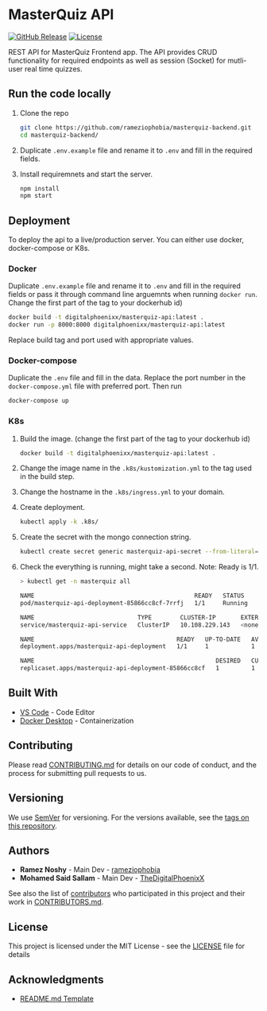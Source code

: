 # MasterQuiz API

[![GitHub Release][github_release_badge]][github_release_link]
[![License][license-image]][license-url]

REST API for MasterQuiz Frontend app. The API provides CRUD functionality for required endpoints as well as session (Socket) for mutli-user real time quizzes.

## Run the code locally

1) Clone the repo

    ```sh
    git clone https://github.com/rameziophobia/masterquiz-backend.git
    cd masterquiz-backend/
    ```

1) Duplicate ``.env.example`` file and rename it to ``.env`` and fill in the required fields.

1) Install requiremnets and start the server.

    ```sh
    npm install
    npm start
    ```

## Deployment

To deploy the api to a live/production server. You can either use docker, docker-compose or K8s.

### Docker

Duplicate ``.env.example`` file and rename it to ``.env`` and fill in the required fields or pass it through command line arguemnts when running ``docker run``. Change the first part of the tag to your dockerhub id)

```sh
docker build -t digitalphoenixx/masterquiz-api:latest .
docker run -p 8000:8000 digitalphoenixx/masterquiz-api:latest
```

Replace build tag and port used with appropriate values.

### Docker-compose

Duplicate the ``.env`` file and fill in the data. Replace the port number in the ``docker-compose.yml`` file with preferred port. Then run

```sh
docker-compose up
```

### K8s

1) Build the image. (change the first part of the tag to your dockerhub id)

    ```sh
    docker build -t digitalphoenixx/masterquiz-api:latest .
    ```

1) Change the image name in the ``.k8s/kustomization.yml`` to the tag used in the build step.

1) Change the hostname in the ``.k8s/ingress.yml`` to your domain.

1) Create deployment.

    ```sh
    kubectl apply -k .k8s/
    ```

1) Create the secret with the mongo connection string.

    ```sh
    kubectl create secret generic masterquiz-api-secret --from-literal=MONGO_URI="CONNECTION_STRING_HERE" -n masterquiz
    ```

1) Check the everything is running, might take a second. Note: Ready is 1/1.

    ``` sh
    > kubectl get -n masterquiz all

    NAME                                             READY   STATUS    RESTARTS   AGE
    pod/masterquiz-api-deployment-85866cc8cf-7rrfj   1/1     Running   0          4h39m

    NAME                             TYPE        CLUSTER-IP       EXTERNAL-IP   PORT(S)    AGE
    service/masterquiz-api-service   ClusterIP   10.108.229.143   <none>        8000/TCP   4h39m

    NAME                                        READY   UP-TO-DATE   AVAILABLE   AGE
    deployment.apps/masterquiz-api-deployment   1/1     1            1           4h39m

    NAME                                                   DESIRED   CURRENT   READY   AGE
    replicaset.apps/masterquiz-api-deployment-85866cc8cf   1         1         1       4h39m
    ```

## Built With

* [VS Code](https://code.visualstudio.com/) - Code Editor
* [Docker Desktop](https://www.docker.com/products/docker-desktop) - Containerization

## Contributing

Please read [CONTRIBUTING.md](CONTRIBUTING.md) for details on our code of conduct, and the process for submitting pull requests to us.

## Versioning

We use [SemVer](http://semver.org/) for versioning. For the versions available, see the [tags on this repository][github-tags].

## Authors

* **Ramez Noshy** - Main Dev - [rameziophobia](https://github.com/rameziophobia)
* **Mohamed Said Sallam** - Main Dev - [TheDigitalPhoenixX](https://github.com/TheDigitalPhoenixX)

See also the list of [contributors][github-contributors] who participated in this project and their work in [CONTRIBUTORS.md](CONTRIBUTORS.md).

## License

This project is licensed under the MIT License - see the [LICENSE](LICENSE) file for details

## Acknowledgments

* [README.md Template](https://gist.github.com/PurpleBooth/109311bb0361f32d87a2)

[license-image]: https://img.shields.io/badge/License-MIT-brightgreen.svg
[license-url]: https://opensource.org/licenses/MIT

[github_release_badge]: https://img.shields.io/github/v/release/rameziophobia/masterquiz-backend.svg?style=flat&include_prereleases
[github_release_link]: https://github.com/rameziophobia/masterquiz-backend/releases

[github-contributors]: https://github.com/rameziophobia/masterquiz-backend/contributors
[github-tags]: https://github.com/rameziophobia/masterquiz-backend/tags
